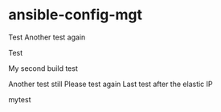 # ansible-config-mgt
Test
Another test again

Test

My second build test

Another test still
Please test again
Last test after the elastic IP

mytest
